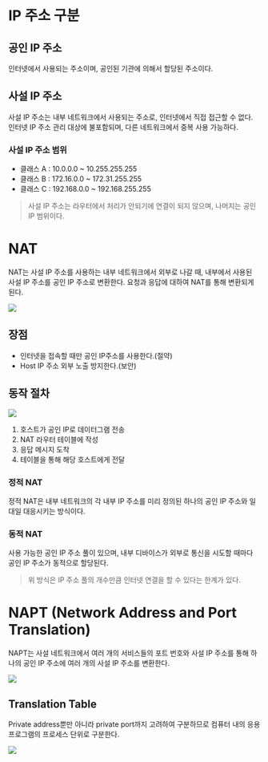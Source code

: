 # IP 주소 구분
## 공인 IP 주소
인터넷에서 사용되는 주소이며, 공인된 기관에 의해서 할당된 주소이다.

## 사설 IP 주소
사설 IP 주소는 내부 네트워크에서 사용되는 주소로, 인터넷에서 직접 접근할 수 없다. 인터넷 IP 주소 관리 대상에 불포함되며, 다른 네트워크에서 중복 사용 가능하다.


### 사설 IP 주소 범위
- 클래스 A : 10.0.0.0 ~ 10.255.255.255
- 클래스 B : 172.16.0.0 ~ 172.31.255.255
- 클래스 C : 192.168.0.0 ~ 192.168.255.255

> 사설 IP 주소는 라우터에서 처리가 안되기에 연결이 되지 않으며, 나머지는 공인 IP 범위이다.


# NAT
NAT는 사설 IP 주소를 사용하는 내부 네트워크에서 외부로 나갈 때, 내부에서 사용된 사설 IP 주소를 공인 IP 주소로 변환한다. 요청과 응답에 대하여 NAT를 통해 변환되게 된다.

![](https://velog.velcdn.com/images/chocochip/post/6e1afebb-ade9-42dc-abe9-e4232c5880b7/image.png)

## 장점
- 인터넷을 접속할 때만 공인 IP주소를 사용한다.(절약)
- Host IP 주소 외부 노출 방지한다.(보안)

## 동작 절차

![](https://velog.velcdn.com/images/chocochip/post/0b170cfc-96da-49d3-a49e-5f4e2b239e61/image.png)

1. 호스트가 공인 IP로 데이터그램 전송
2. NAT 라우터 테이블에 작성
3. 응답 메시지 도착
4. 테이블을 통해 해당 호스트에게 전달

### 정적 NAT
정적 NAT은 내부 네트워크의 각 내부 IP 주소를 미리 정의된 하나의 공인 IP 주소와 일대일 대응시키는 방식이다. 
### 동적 NAT
사용 가능한 공인 IP 주소 풀이 있으며, 내부 디바이스가 외부로 통신을 시도할 때마다 공인 IP 주소가 동적으로 할당된다.

> 위 방식은 IP 주소 풀의 개수만큼 인터넷 연결을 할 수 있다는 한계가 있다.

# NAPT (Network Address and Port Translation)

NAPT는 사설 네트워크에서 여러 개의 서비스들의 포트 번호와 사설 IP 주소를 통해 하나의 공인 IP 주소에 여러 개의 사설 IP 주소를 변환한다.

![](https://velog.velcdn.com/images/chocochip/post/db4e0533-6cf0-4633-9a37-a708c7511fdf/image.png)


## Translation Table
Private address뿐만 아니라 private port까지 고려하여 구분하므로 컴퓨터 내의 응용 프로그램의 프로세스 단위로 구분한다.

![](https://velog.velcdn.com/images/chocochip/post/41e0c25f-3cb6-4b81-b173-708827f68ca4/image.png)

